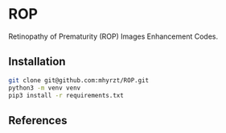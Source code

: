 # ROP

Retinopathy of Prematurity (ROP) Images Enhancement Codes.

## Installation

```bash
git clone git@github.com:mhyrzt/ROP.git
python3 -m venv venv
pip3 install -r requirements.txt
```

## References
